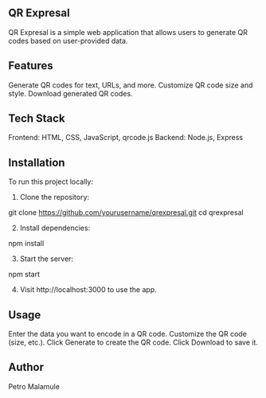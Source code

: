 ## QR Expresal

QR Expresal is a simple web application that allows users to generate QR codes based on user-provided data.

## Features

Generate QR codes for text, URLs, and more.
Customize QR code size and style.
Download generated QR codes.

## Tech Stack

Frontend: HTML, CSS, JavaScript, qrcode.js
Backend: Node.js, Express

## Installation
To run this project locally:

1. Clone the repository:

git clone https://github.com/yourusername/qrexpresal.git
cd qrexpresal

2. Install dependencies:

npm install

3. Start the server:

npm start

4. Visit http://localhost:3000 to use the app.

## Usage

Enter the data you want to encode in a QR code.
Customize the QR code (size, etc.).
Click Generate to create the QR code.
Click Download to save it.

## Author

Petro Malamule

